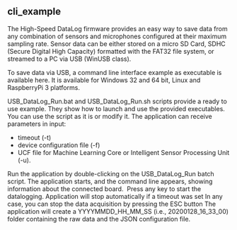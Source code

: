 ## __cli_example__


The High-Speed DataLog firmware provides an easy way to save data from any combination 
of sensors and microphones configured at their maximum sampling rate.
Sensor data can be either stored on a micro SD Card, SDHC (Secure Digital High Capacity) 
formatted with the FAT32 file system, or streamed to a PC via USB (WinUSB class).

To save data via USB, a command line interface example as executable is available here.
It is available for Windows 32 and 64 bit, Linux and RaspberryPi 3 platforms.

USB_DataLog_Run.bat and USB_DataLog_Run.sh scripts provide a ready to use example.
They show how to launch and use the provided executables.
You can use the script as it is or modify it.
The application can receive parameters in input:

- timeout (-t)
- device configuration file (-f) 
- UCF file for Machine Learning Core or Intelligent Sensor Processing Unit (-u).

Run the application by double-clicking on the USB_DataLog_Run batch script.
The application starts, and the command line appears, showing information about the connected board. 
Press any key to start the datalogging. Application will stop automatically if a timeout was set
In any case, you can stop the data acquisition by pressing the ESC button
The application will create a YYYYMMDD_HH_MM_SS (i.e., 20200128_16_33_00) folder containing the raw data and the JSON configuration file.
